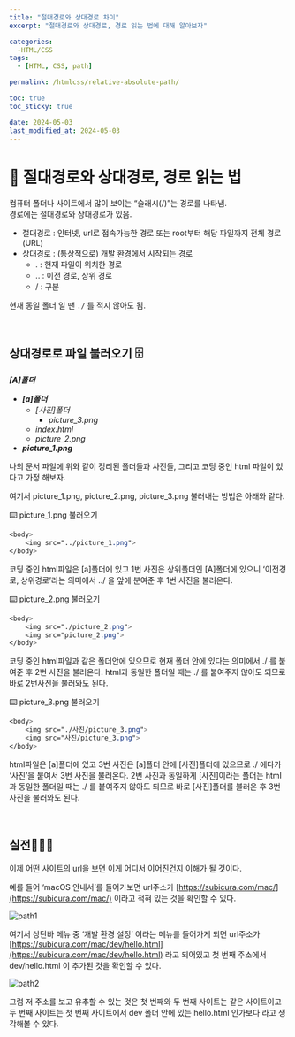 ```yaml
---
title: "절대경로와 상대경로 차이"
excerpt: "절대경로와 상대경로, 경로 읽는 법에 대해 알아보자"

categories:
  -HTML/CSS
tags:
  - [HTML, CSS, path]

permalink: /htmlcss/relative-absolute-path/

toc: true
toc_sticky: true

date: 2024-05-03
last_modified_at: 2024-05-03
---
```


# 🧭 절대경로와 상대경로, 경로 읽는 법

컴퓨터 폴더나 사이트에서 많이 보이는 “슬래시(/)”는 경로를 나타냄.  
경로에는 절대경로와 상대경로가 있음.

- 절대경로 : 인터넷, url로 접속가능한 경로 또는 root부터 해당 파일까지 전체 경로(URL)
- 상대경로 : (통상적으로) 개발 환경에서 시작되는 경로
  - . : 현재 파일이 위치한 경로
  - .. : 이전 경로, 상위 경로
  - / : 구분

현재 동일 폴더 일 땐 `./` 를 적지 않아도 됨.

<br>

## 상대경로로 파일 불러오기 🗄️

***[A]폴더***

- ***[a]폴더***
    - *[사진]폴더*
        - *picture_3.png*
    - *index.html*
    - *picture_2.png*
- ***picture_1.png***

나의 문서 파일에 위와 같이 정리된 폴더들과 사진들, 그리고 코딩 중인 html 파일이 있다고 가정 해보자.

여기서 picture_1.png, picture_2.png, picture_3.png 불러내는 방법은 아래와 같다.


⌨️ picture_1.png 불러오기

```css
<body>
    <img src="../picture_1.png">
</body>
```

코딩 중인 html파일은 [a]폴더에 있고 1번 사진은 상위폴더인 [A]폴더에 있으니 ‘이전경로, 상위경로’라는 의미에서 ../ 을 앞에 분여준 후 1번 사진을 불러온다.

⌨️ picture_2.png 불러오기

```css
<body>
    <img src="./picture_2.png">
    <img src="picture_2.png">
</body>
```

코딩 중인 html파일과 같은 폴더안에 있으므로 현재 폴더 안에 있다는 의미에서 ./ 를 붙여준 후 2번 사진을 불러온다. html과 동일한 폴더일 때는 ./ 를 붙여주지 않아도 되므로 바로 2번사진을 불러와도 된다.

⌨️ picture_3.png 불러오기

```css
<body>
    <img src="./사진/picture_3.png">
    <img src="사진/picture_3.png">
</body>
```

html파일은 [a]폴더에 있고 3번 사진은 [a]폴더 안에 [사진]폴더에 있으므로 ./ 에다가 ‘사진’을 붙여서 3번 사진을 불러온다. 2번 사진과 동일하게 [사진]이라는 폴더는 html과 동일한 폴더일 때는 ./ 를 붙여주지 않아도 되므로 바로 [사진]폴더를 불러온 후 3번사진을 불러와도 된다.

<br>

## 실전🏃🏻‍♀️

이제 어떤 사이트의 url을 보면 이게 어디서 이어진건지 이해가 될 것이다.

예를 들어 ‘macOS 안내서’를 들어가보면 url주소가 [https://subicura.com/mac/](https://subicura.com/mac/) 이라고 적혀 있는 것을 확인할 수 있다.

![path1](https://Yooniverse42.github.io/assets/images/posts_img/categories01-htmlcss/002-01-path.png)


 여기서 상단바 메뉴 중 ‘개발 환경 설정’ 이라는 메뉴를 들어가게 되면 url주소가 [https://subicura.com/mac/dev/hello.html](https://subicura.com/mac/dev/hello.html) 라고 되어있고 첫 번째 주소에서 dev/hello.html 이 추가된 것을 확인할 수 있다.

![path2](https://Yooniverse42.github.io/assets/images/posts_img/categories01-htmlcss/002-02-path.png)


 그럼 저 주소를 보고 유추할 수 있는 것은 첫 번째와 두 번째 사이트는 같은 사이트이고 두 번째 사이트는 첫 번째 사이트에서 dev 폴더 안에 있는 hello.html 인가보다 라고 생각해볼 수 있다.